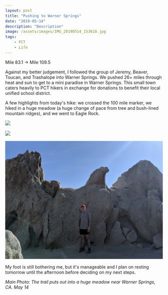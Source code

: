 ```yaml
---
layout: post
title: "Pushing to Warner Springs"
date: "2019-05-14"
description: "Description"
image: /assets/images/IMG_20190514_153610.jpg
tags:
    - PCT
    - Life
---
```

Mile 83.1 -> Mile 109.5

Against my better judgement, I followed the group of Jeremy, Beaver, Toucan, and Trashalope into Warner Springs. We pushed 26+ miles through heat and sun to get to a mini paradise in Warner Springs. This small town caters heavily to PCT hikers in exchange for donations to benefit their local unified school district.

A few highlights from today's hike: we crossed the 100 mile marker, we hiked in a huge meadow (a huge change of pace from tree and bush-lined mountain ridges), and we went to Eagle Rock.

![](/assets/images/MVIMG_20190514_122932.jpg)

![](/assets/images/IMG_20190514_174622.jpg)

![](/assets/images/IMG_20190514_164157.jpg)

My foot is still bothering me, but it's manageable and I plan on resting tomorrow until the afternoon before deciding on my next steps.

*Main Photo: The trail puts out into a huge meadow near Warner Springs, CA. May 14*
